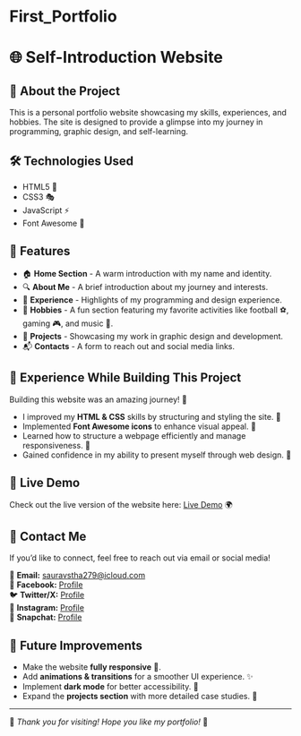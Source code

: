 # First_Portfolio

# 🌐 Self-Introduction Website

## 🚀 About the Project

This is a personal portfolio website showcasing my skills, experiences, and hobbies. The site is designed to provide a glimpse into my journey in programming, graphic design, and self-learning.

## 🛠️ Technologies Used
- HTML5 🎨
- CSS3 🎭
- JavaScript ⚡
- Font Awesome 📌

## 📌 Features
- 🏠 **Home Section** - A warm introduction with my name and identity.
- 🔍 **About Me** - A brief introduction about my journey and interests.
- 💼 **Experience** - Highlights of my programming and design experience.
- 🎯 **Hobbies** - A fun section featuring my favorite activities like football ⚽, gaming 🎮, and music 🎵.
- 🎨 **Projects** - Showcasing my work in graphic design and development.
- 📬 **Contacts** - A form to reach out and social media links.

## 📅 Experience While Building This Project
Building this website was an amazing journey! 🤩
- I improved my **HTML & CSS** skills by structuring and styling the site. 🎨
- Implemented **Font Awesome icons** to enhance visual appeal. 📌
- Learned how to structure a webpage efficiently and manage responsiveness. 📱
- Gained confidence in my ability to present myself through web design. 💪

## 🔗 Live Demo
Check out the live version of the website here: [Live Demo](https://s4urav07.github.io/First_Portfolio/) 🌍

## 📧 Contact Me
If you’d like to connect, feel free to reach out via email or social media!

📩 **Email:** sauravstha279@icloud.com  
🔗 **Facebook:** [Profile](https://m.facebook.com/profile.php/?id=100009113029171)  
🐦 **Twitter/X:** [Profile](https://twitter.com/Saurav99414136)  
📸 **Instagram:** [Profile](https://www.instagram.com/sauravstha279/?igshid=MmIzYWVlNDQ5Yg%3D%3D)  
👻 **Snapchat:** [Profile](https://www.snapchat.com/add/dapee777?share_id=G6Wpa4maQjaqGC/+sWkvmQ&locale=en_JP&sid=5e3cca2293d542d0b19914bb5c8756df)

## 🔮 Future Improvements
- Make the website **fully responsive** 📱.
- Add **animations & transitions** for a smoother UI experience. ✨
- Implement **dark mode** for better accessibility. 🌙
- Expand the **projects section** with more detailed case studies. 📝

---
🎉 *Thank you for visiting! Hope you like my portfolio!* 🚀
